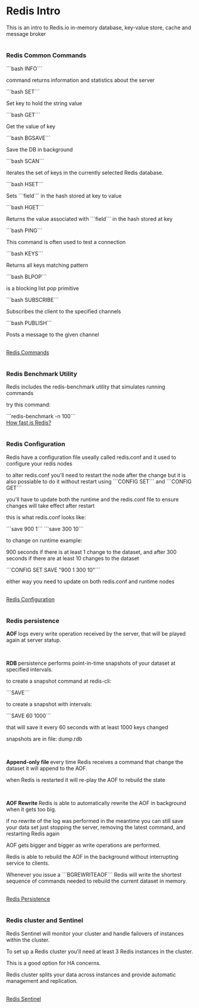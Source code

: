 <h1>Redis Intro</h1>
<p>This is an intro to Redis.io in-memory database, key-value store, cache and message broker</p>

#

<h3>Redis Common Commands</h3>
```bash
INFO``` <p>command returns information and statistics about the server</p>
```bash
SET``` <p>Set key to hold the string value</p>
```bash
GET``` <p>Get the value of key</p>
```bash
BGSAVE``` <p>Save the DB in background</p>
```bash
SCAN``` <p>iterates the set of keys in the currently selected Redis database.</p>
```bash
HSET``` <p>Sets ```field``` in the hash stored at key to value</p>
```bash
HGET``` <p>Returns the value associated with ```field``` in the hash stored at key</p>
```bash
PING``` <p>This command is often used to test a connection</p>
```bash
KEYS``` <p>Returns all keys matching pattern</p>
```bash
BLPOP``` <p>is a blocking list pop primitive</p>
```bash
SUBSCRIBE``` <p>Subscribes the client to the specified channels</p>
```bash
PUBLISH``` <p>Posts a message to the given channel</p>
</br>
<a href="https://redis.io/commands">Redis Commands</a> 

#

<h3>Redis Benchmark Utility</h3>
<p>Redis includes the redis-benchmark utility that simulates running commands</p>
<p>try this command: </p>```redis-benchmark -n 100```
</br>
<a href="https://redis.io/topics/benchmarks#how-fast-is-redis">How fast is Redis?</a> 

#

<h3>Redis Configuration</h3>
<p>Redis have a configuration file useally called redis.conf and it used to configure your redis nodes</p>
<p>to alter redis.conf you'll need to restart the node after the change but it is also possiable to do it without restart using ```CONFIG SET``` and ```CONFIG GET```</p>
<p>you'll have to update both the runtime and the redis.conf file to ensure changes will take effect after restart</p>
<p>this is what redis.conf looks like:</p>
```save 900 1```
```save 300 10```
<p>to change on runtime example:</p>
<p>900 seconds if there is at least 1 change to the dataset, and after 300 seconds if there are at least 10 changes to the dataset</p>
```CONFIG SET SAVE "900 1 300 10"```
<p>either way you need to update on both redis.conf and runtime nodes</p>
</br>
<a href="https://redis.io/topics/config">Redis Configuration</a> 

#

<h3>Redis persistence</h3>
<p><strong>AOF </strong>logs every write operation received by the server, that will be played again at server statup.</p>
</br>
<p><strong>RDB </strong>persistence performs point-in-time snapshots of your dataset at specified intervals.</p>
<p>to create a snapshot command at redis-cli:</p> ```SAVE```
<p>to create a snapshot with intervals:</p> ```SAVE 60 1000```
<p>that will save it every 60 seconds with at least 1000 keys changed</p>
<p>snapshots are in file: dump.rdb</p>
</br>
<p><strong>Append-only file </strong>every time Redis receives a command that change the dataset it will append to the AOF.</p>
<p>when Redis is restarted it will re-play the AOF to rebuild the state</p>
</br>
<p><strong>AOF Rewrite </strong>Redis is able to automatically rewrite the AOF in background when it gets too big.</p>
<p>if no rewrite of the log was performed in the meantime you can still save your data set just stopping the server, removing the latest command, and restarting Redis again</p>
<p>AOF gets bigger and bigger as write operations are performed.</p>
<p>Redis is able to rebuild the AOF in the background without interrupting service to clients.</p>
<p>Whenever you issue a ```BGREWRITEAOF``` Redis will write the shortest sequence of commands needed to rebuild the current dataset in memory.</p>
</br>
<a href="https://redis.io/topics/persistence">Redis Persistence</a>

#

<h3>Redis cluster and Sentinel</h3>
<p>Redis Sentinel will monitor your cluster and handle failovers of instances within the cluster.</p>
<p>To set up a Redis cluster you'll need at least 3 Redis instances in the cluster.</p>
<p>This is a good option for HA concerns.</p>
<p>Redis cluster splits your data across instances and provide automatic management and replication.</p>
</br>
<a href="https://redis.io/topics/sentinel">Redis Sentinel</a> 
